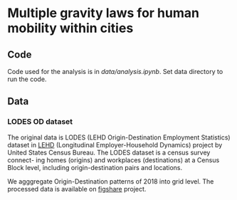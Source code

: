 # Multiple gravity laws for human mobility within cities
## Code
Code used for the analysis is in *data/analysis.ipynb*. Set data directory to run the code.

## Data
### LODES OD dataset

The original data is LODES (LEHD Origin-Destination Employment Statistics) dataset in [LEHD](https://lehd.ces.census.gov/) (Longitudinal Employer-Household Dynamics) project by United States Census Bureau. The LODES dataset is a census survey connect- ing homes (origins) and workplaces (destinations) at a Census Block level, including origin-destination pairs and locations.

We agggregate Origin-Destination patterns of 2018 into grid level.
The processed data is available on [figshare](https://figshare.com/projects/Multiple_gravity_laws_for_human_mobility_within_cities/166745) project.
